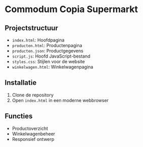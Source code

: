 # Commodum Copia Supermarkt

## Projectstructuur
- `index.html`: Hoofdpagina
- `producten.html`: Productenpagina
- `producten.json`: Productgegevens
- `script.js`: Hoofd JavaScript-bestand
- `styles.css`: Stijlen voor de website
- `winkelwagen.html`: Winkelwagenpagina

## Installatie
1. Clone de repository
2. Open `index.html` in een moderne webbrowser

## Functies
- Productoverzicht
- Winkelwagenbeheer
- Responsief ontwerp
